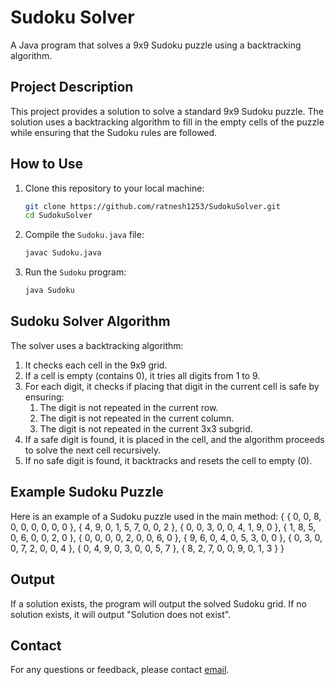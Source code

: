 # Sudoku Solver

A Java program that solves a 9x9 Sudoku puzzle using a backtracking algorithm.

## Project Description

This project provides a solution to solve a standard 9x9 Sudoku puzzle. The solution uses a backtracking algorithm to fill in the empty cells of the puzzle while ensuring that the Sudoku rules are followed.

## How to Use

1. Clone this repository to your local machine:
   ```sh
   git clone https://github.com/ratnesh1253/SudokuSolver.git
   cd SudokuSolver
2. Compile the `Sudoku.java` file:
   ```sh
   javac Sudoku.java
3. Run the `Sudoku` program:
   ```sh
   java Sudoku

## Sudoku Solver Algorithm

The solver uses a backtracking algorithm:

1. It checks each cell in the 9x9 grid.
2. If a cell is empty (contains 0), it tries all digits from 1 to 9.
3. For each digit, it checks if placing that digit in the current cell is safe by ensuring:
   1. The digit is not repeated in the current row.
   2. The digit is not repeated in the current column.
   3. The digit is not repeated in the current 3x3 subgrid.
4. If a safe digit is found, it is placed in the cell, and the algorithm proceeds to solve the next cell recursively.
5. If no safe digit is found, it backtracks and resets the cell to empty (0).

## Example Sudoku Puzzle

Here is an example of a Sudoku puzzle used in the main method:
                { { 0, 0, 8, 0, 0, 0, 0, 0, 0 },
                { 4, 9, 0, 1, 5, 7, 0, 0, 2 },
                { 0, 0, 3, 0, 0, 4, 1, 9, 0 },
                { 1, 8, 5, 0, 6, 0, 0, 2, 0 },
                { 0, 0, 0, 0, 2, 0, 0, 6, 0 },
                { 9, 6, 0, 4, 0, 5, 3, 0, 0 },
                { 0, 3, 0, 0, 7, 2, 0, 0, 4 },
                { 0, 4, 9, 0, 3, 0, 0, 5, 7 },
                { 8, 2, 7, 0, 0, 9, 0, 1, 3 } }

## Output

If a solution exists, the program will output the solved Sudoku grid. If no solution exists, it will output "Solution does not exist".

## Contact
For any questions or feedback, please contact [email](ratneshkshirsagar1253@gmail.com).
